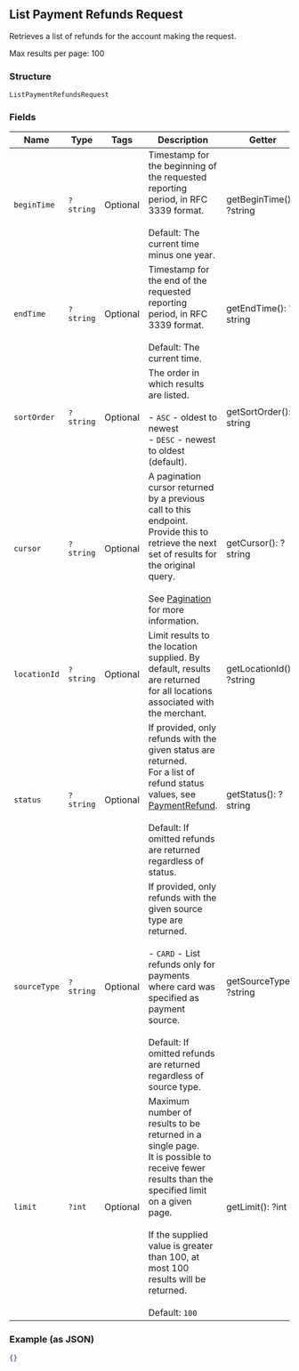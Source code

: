 ## List Payment Refunds Request

Retrieves a list of refunds for the account making the request.

Max results per page: 100

### Structure

`ListPaymentRefundsRequest`

### Fields

| Name | Type | Tags | Description | Getter | Setter |
|  --- | --- | --- | --- | --- | --- |
| `beginTime` | `?string` | Optional | Timestamp for the beginning of the requested reporting period, in RFC 3339 format.<br><br>Default: The current time minus one year. | getBeginTime(): ?string | setBeginTime(?string beginTime): void |
| `endTime` | `?string` | Optional | Timestamp for the end of the requested reporting period, in RFC 3339 format.<br><br>Default: The current time. | getEndTime(): ?string | setEndTime(?string endTime): void |
| `sortOrder` | `?string` | Optional | The order in which results are listed.<br><br>- `ASC` - oldest to newest<br>- `DESC` - newest to oldest (default). | getSortOrder(): ?string | setSortOrder(?string sortOrder): void |
| `cursor` | `?string` | Optional | A pagination cursor returned by a previous call to this endpoint.<br>Provide this to retrieve the next set of results for the original query.<br><br>See [Pagination](https://developer.squareup.com/docs/basics/api101/pagination) for more information. | getCursor(): ?string | setCursor(?string cursor): void |
| `locationId` | `?string` | Optional | Limit results to the location supplied. By default, results are returned<br>for all locations associated with the merchant. | getLocationId(): ?string | setLocationId(?string locationId): void |
| `status` | `?string` | Optional | If provided, only refunds with the given status are returned.<br>For a list of refund status values, see [PaymentRefund](#type-paymentrefund).<br><br>Default: If omitted refunds are returned regardless of status. | getStatus(): ?string | setStatus(?string status): void |
| `sourceType` | `?string` | Optional | If provided, only refunds with the given source type are returned.<br><br>- `CARD` - List refunds only for payments where card was specified as payment<br>  source.<br><br>Default: If omitted refunds are returned regardless of source type. | getSourceType(): ?string | setSourceType(?string sourceType): void |
| `limit` | `?int` | Optional | Maximum number of results to be returned in a single page.<br>It is possible to receive fewer results than the specified limit on a given page.<br><br>If the supplied value is greater than 100, at most 100 results will be returned.<br><br>Default: `100` | getLimit(): ?int | setLimit(?int limit): void |

### Example (as JSON)

```json
{}
```

